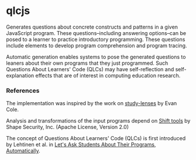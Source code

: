 # qlcjs

Generates questions about concrete constructs and patterns in a given JavaScript program.
These questions–including answering options–can be posed to a learner to practice
introductory programming. These questions include elements to develop program comprehension
and program tracing.

Automatic generation enables systems to pose the generated questions to leaners
about their own programs that they just programmed. Such Questions About Learners' Code (QLCs)
may have self-reflection and self-explanation effects that are of interest
in computing education research.

### References

The implementation was inspired by the work on
[study-lenses](https://github.com/colevandersWands/study-lenses) by Evan Cole.

Analysis and transformations of the input programs depend on
[Shift tools](https://shift-ast.org/) by Shape Security, Inc. (Apache License, Version 2.0)

The concept of Questions About Learners' Code (QLCs) is first introduced by Lehtinen et al. in
[Let's Ask Students About Their Programs, Automatically](https://doi.org/10.1109/ICPC52881.2021.00054).

